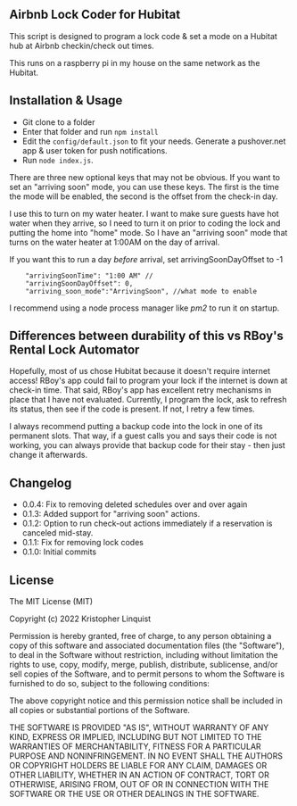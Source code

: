 ## Airbnb Lock Coder for Hubitat

This script is designed to program a lock code & set a mode on a Hubitat hub at Airbnb checkin/check out times.

This runs on a raspberry pi in my house on the same network as the Hubitat.


## Installation & Usage

* Git clone to a folder 
* Enter that folder and run `npm install`
* Edit the `config/default.json` to fit your needs.  Generate a pushover.net app & user token for push notifications.
* Run `node index.js`.  


There are three new optional keys that may not be obvious.  If you want to set an "arriving soon" mode, you can use these keys.  The first is the time the mode will be enabled, the second is the offset from the check-in day.

I use this to turn on my water heater.  I want to make sure guests have hot water when they arrive, so I need to turn it on prior to coding the lock and putting the home into "home" mode.  So I have an "arriving soon" mode that turns on the water heater at 1:00AM on the day of arrival.

If you want this to run a day *before* arrival, set arrivingSoonDayOffset to -1


```
    "arrivingSoonTime": "1:00 AM" //
    "arrivingSoonDayOffset": 0,
    "arriving_soon_mode":"ArrivingSoon", //what mode to enable
```



I recommend using a node process manager like _pm2_ to run it on startup.


## Differences between durability of this vs RBoy's Rental Lock Automator
Hopefully, most of us chose Hubitat because it doesn't require internet access!  RBoy's app could fail to program your lock if the internet is down at check-in time.  That said, RBoy's app has excellent retry mechanisms in place that I have not evaluated.  Currently, I program the lock, ask to refresh its status, then see if the code is present.  If not, I retry a few times.

I always recommend putting a backup code into the lock in one of its permanent slots.  That way, if a guest calls you and says their code is not working, you can always provide that backup code for their stay - then just change it afterwards.

## Changelog

* 0.0.4: Fix to removing deleted schedules over and over again
* 0.1.3: Added support for "arriving soon" actions.
* 0.1.2: Option to run check-out actions immediately if a reservation is canceled mid-stay.
* 0.1.1: Fix for removing lock codes
* 0.1.0: Initial commits



## License
 
The MIT License (MIT)

Copyright (c) 2022 Kristopher Linquist

Permission is hereby granted, free of charge, to any person obtaining a copy of this software and associated documentation files (the "Software"), to deal in the Software without restriction, including without limitation the rights to use, copy, modify, merge, publish, distribute, sublicense, and/or sell copies of the Software, and to permit persons to whom the Software is furnished to do so, subject to the following conditions:

The above copyright notice and this permission notice shall be included in all copies or substantial portions of the Software.

THE SOFTWARE IS PROVIDED "AS IS", WITHOUT WARRANTY OF ANY KIND, EXPRESS OR IMPLIED, INCLUDING BUT NOT LIMITED TO THE WARRANTIES OF MERCHANTABILITY, FITNESS FOR A PARTICULAR PURPOSE AND NONINFRINGEMENT. IN NO EVENT SHALL THE AUTHORS OR COPYRIGHT HOLDERS BE LIABLE FOR ANY CLAIM, DAMAGES OR OTHER LIABILITY, WHETHER IN AN ACTION OF CONTRACT, TORT OR OTHERWISE, ARISING FROM, OUT OF OR IN CONNECTION WITH THE SOFTWARE OR THE USE OR OTHER DEALINGS IN THE SOFTWARE.